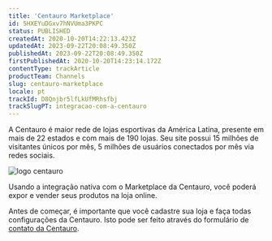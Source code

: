 ```yaml
---
title: 'Centauro Marketplace'
id: 5HXEYuDGxv7hNVUma3PKPC
status: PUBLISHED
createdAt: 2020-10-20T14:22:13.423Z
updatedAt: 2023-09-22T20:08:49.350Z
publishedAt: 2023-09-22T20:08:49.350Z
firstPublishedAt: 2020-10-20T14:23:14.172Z
contentType: trackArticle
productTeam: Channels
slug: centauro-marketplace
locale: pt
trackId: D8Qnjbr5lfLkUfMRhsfbj
trackSlugPT: integracao-com-a-centauro
---
```


A Centauro é maior rede de lojas esportivas da América Latina, presente em mais de 22 estados e com mais de 190 lojas. Seu site possui 15 milhões de visitantes únicos por mês, 5 milhões de usuários conectados por mês via redes sociais.  

![logo centauro](//images.ctfassets.net/alneenqid6w5/4GJN1Dn7SBPMN0CzP2nIqg/f48e6b057a585abcd3eb5cf8b0b0e75c/logo_centauro.jpg)

Usando a integração nativa com o Marketplace da Centauro, você poderá expor e vender seus produtos na loja online.

Antes de começar, é importante que você cadastre sua loja e faça todas configurações da Centauro. Isto pode ser feito através do formulário de [contato da Centauro](https://www.centauro.com.br/sc/marketplace).
